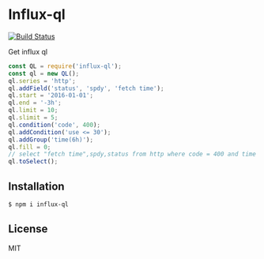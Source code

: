 # Influx-ql

[![Build Status](https://travis-ci.org/vicanso/influx-ql.svg?branch=master)](https://travis-ci.org/vicanso/influx-ql)

Get influx ql

```js
const QL = require('influx-ql');
const ql = new QL();
ql.series = 'http';
ql.addField('status', 'spdy', 'fetch time');
ql.start = '2016-01-01';
ql.end = '-3h';
ql.limit = 10;
ql.slimit = 5;
ql.condition('code', 400);
ql.addCondition('use <= 30');
ql.addGroup('time(6h)');
ql.fill = 0;
// select "fetch time",spdy,status from http where code = 400 and time <= now() - 3h and time >= '2016-01-01' and use <= 30 group by time(6h) fill(0) limit 10 slimit 5
ql.toSelect();
```

## Installation

```bash
$ npm i influx-ql
```

## License

MIT